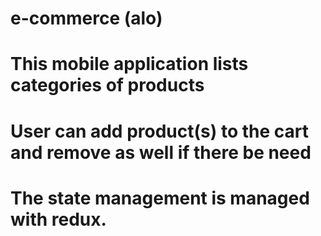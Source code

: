 # e-commerce (alo)
# This mobile application lists categories of products 
# User can add product(s) to the cart and remove as well if there be need
# The state management is managed with redux.

